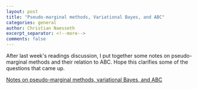 ```yaml
---
layout: post
title: "Pseudo-marginal methods, Variational Bayes, and ABC"
categories: general
author: Christian Naesseth
excerpt_separator: <!--more-->
comments: false
---
```


After last week's readings discussion, I put together some notes
on pseudo-marginal methods and their relation to ABC. Hope
this clarifies some of the questions that came up.

[Notes on pseudo-marginal methods, variational Bayes, and ABC]({{site.base_url}}/files/pseudo-marginal.pdf)